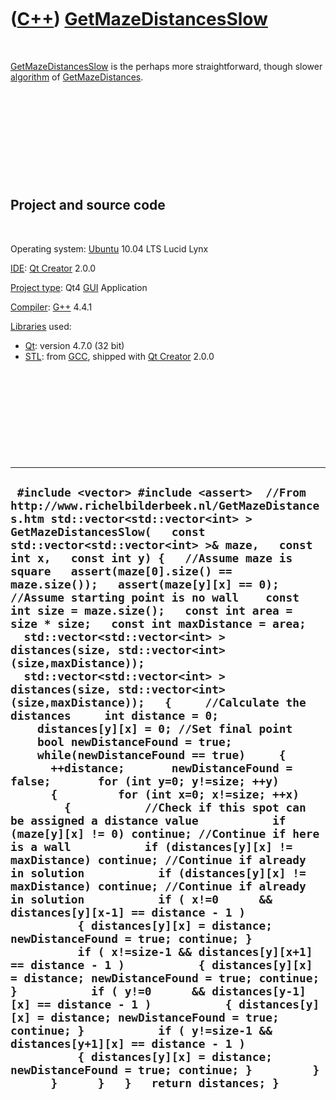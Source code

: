 
 

 

 

 

 

([C++](Cpp.md)) [GetMazeDistancesSlow](CppGetMazeDistancesSlow.md)
====================================================================

 

[GetMazeDistancesSlow](CppGetMazeDistancesSlow.md) is the perhaps more
straightforward, though slower [algorithm](CppAlgorithm.md) of
[GetMazeDistances](CppGetMazeDistances.md).

 

 

 

 

 

Project and source code
-----------------------

 

Operating system: [Ubuntu](http://www.ubuntu.com) 10.04 LTS Lucid Lynx

[IDE](CppIde.md): [Qt Creator](CppQt.md) 2.0.0

[Project type](CppQtProjectType.md): Qt4 [GUI](CppGui.md) Application

[Compiler](CppCompiler.md): [G++](CppGpp.md) 4.4.1

[Libraries](CppLibrary.md) used:

-   [Qt](CppQt.md): version 4.7.0 (32 bit)
-   [STL](CppStl.md): from [GCC](CppGcc.md), shipped with [Qt
    Creator](CppQt.md) 2.0.0

 

 

 

 

 

  ------------------------------------------------------------------------------------------------------------------------------------------------------------------------------------------------------------------------------------------------------------------------------------------------------------------------------------------------------------------------------------------------------------------------------------------------------------------------------------------------------------------------------------------------------------------------------------------------------------------------------------------------------------------------------------------------------------------------------------------------------------------------------------------------------------------------------------------------------------------------------------------------------------------------------------------------------------------------------------------------------------------------------------------------------------------------------------------------------------------------------------------------------------------------------------------------------------------------------------------------------------------------------------------------------------------------------------------------------------------------------------------------------------------------------------------------------------------------------------------------------------------------------------------------------------------------------------------------------------------------------------------------------------------------------------------------------------------------------------------------------------------------------------------------------------------------------------------------------------------------------------------------------------------------------------------------
  ` #include <vector> #include <assert>  //From http://www.richelbilderbeek.nl/GetMazeDistances.htm std::vector<std::vector<int> > GetMazeDistancesSlow(   const std::vector<std::vector<int> >& maze,   const int x,   const int y) {   //Assume maze is square   assert(maze[0].size() == maze.size());   assert(maze[y][x] == 0); //Assume starting point is no wall    const int size = maze.size();   const int area = size * size;   const int maxDistance = area;   std::vector<std::vector<int> > distances(size, std::vector<int>(size,maxDistance));   std::vector<std::vector<int> > distances(size, std::vector<int>(size,maxDistance));   {     //Calculate the distances     int distance = 0;     distances[y][x] = 0; //Set final point     bool newDistanceFound = true;      while(newDistanceFound == true)     {       ++distance;       newDistanceFound = false;       for (int y=0; y!=size; ++y)       {         for (int x=0; x!=size; ++x)         {           //Check if this spot can be assigned a distance value           if (maze[y][x] != 0) continue; //Continue if here is a wall           if (distances[y][x] != maxDistance) continue; //Continue if already in solution           if (distances[y][x] != maxDistance) continue; //Continue if already in solution           if ( x!=0      && distances[y][x-1] == distance - 1 )           { distances[y][x] = distance; newDistanceFound = true; continue; }           if ( x!=size-1 && distances[y][x+1] == distance - 1 )           { distances[y][x] = distance; newDistanceFound = true; continue; }           if ( y!=0      && distances[y-1][x] == distance - 1 )           { distances[y][x] = distance; newDistanceFound = true; continue; }           if ( y!=size-1 && distances[y+1][x] == distance - 1 )           { distances[y][x] = distance; newDistanceFound = true; continue; }         }       }      }   }   return distances; }`
  ------------------------------------------------------------------------------------------------------------------------------------------------------------------------------------------------------------------------------------------------------------------------------------------------------------------------------------------------------------------------------------------------------------------------------------------------------------------------------------------------------------------------------------------------------------------------------------------------------------------------------------------------------------------------------------------------------------------------------------------------------------------------------------------------------------------------------------------------------------------------------------------------------------------------------------------------------------------------------------------------------------------------------------------------------------------------------------------------------------------------------------------------------------------------------------------------------------------------------------------------------------------------------------------------------------------------------------------------------------------------------------------------------------------------------------------------------------------------------------------------------------------------------------------------------------------------------------------------------------------------------------------------------------------------------------------------------------------------------------------------------------------------------------------------------------------------------------------------------------------------------------------------------------------------------------------------

 

 

 

 

 

 

